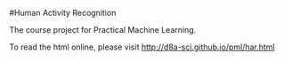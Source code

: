 #Human Activity Recognition

The course project for Practical Machine Learning.


To read the html online, please visit http://d8a-sci.github.io/pml/har.html






